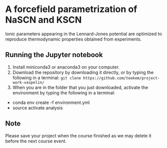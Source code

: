 # A forcefield parametrization of NaSCN and KSCN 

Ionic parameters appearing in the Lennard-Jones potential are optimized to reproduce thermodynamic properties obtained from experiments.

## Running the Jupyter notebook

1. Install miniconda3 or anaconda3 on your computer.
2. Download the repository by downloading it directly, or by typing the following in a terminal:
`git clone https://github.com/teokem/project-work-vaspelin/`
3. When you are in the folder that you just downloaded, activate the environment by typing the following in a terminal:
- conda env create -f environment.yml 
- source activate analysis

## Note

Please save your project when the course finished as we may delete it before the next course event.
